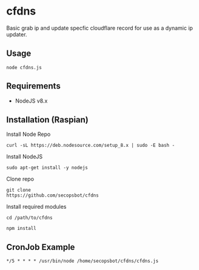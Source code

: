 # cfdns

Basic grab ip and update specfic cloudflare record for use as a dynamic ip updater.

## Usage

```
node cfdns.js
```

## Requirements

- NodeJS v8.x

## Installation (Raspian)

Install Node Repo

```
curl -sL https://deb.nodesource.com/setup_8.x | sudo -E bash -
```

Install NodeJS

```
sudo apt-get install -y nodejs
```

Clone repo

```
git clone
https://github.com/secopsbot/cfdns
```

Install required modules

```
cd /path/to/cfdns

npm install
```

## CronJob Example

```
*/5 * * * * /usr/bin/node /home/secopsbot/cfdns/cfdns.js
```
